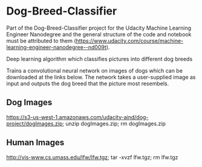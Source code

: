 # Dog-Breed-Classifier

Part of the Dog-Breed-Classifier project for the Udacity Machine Learning Engineer Nanodegree and the general structure of the code and notebook must be attributed to them (https://www.udacity.com/course/machine-learning-engineer-nanodegree--nd009t).

Deep learning algorithm which classifies pictures into different dog breeds

Trains a convolutional neural network on images of dogs which can be downloaded at the links below. The network takes a user-supplied image as input and outputs the dog breed that the picture most resembels.

## Dog Images
https://s3-us-west-1.amazonaws.com/udacity-aind/dog-project/dogImages.zip; unzip dogImages.zip; rm dogImages.zip

## Human Images
http://vis-www.cs.umass.edu/lfw/lfw.tgz; tar -xvzf lfw.tgz; rm lfw.tgz
